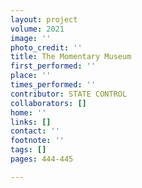 ```yaml
---
layout: project
volume: 2021
image: ''
photo_credit: ''
title: The Momentary Museum
first_performed: ''
place: ''
times_performed: ''
contributor: STATE CONTROL
collaborators: []
home: ''
links: []
contact: ''
footnote: ''
tags: []
pages: 444-445

---
```




